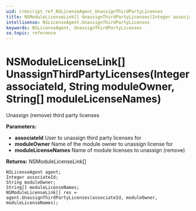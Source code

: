 ```yaml
---
uid: crmscript_ref_NSLicenseAgent_UnassignThirdPartyLicenses
title: NSModuleLicenseLink[] UnassignThirdPartyLicenses(Integer associateId, String moduleOwner, String[] moduleLicenseNames)
intellisense: NSLicenseAgent.UnassignThirdPartyLicenses
keywords: NSLicenseAgent, UnassignThirdPartyLicenses
so.topic: reference
---
```


# NSModuleLicenseLink[] UnassignThirdPartyLicenses(Integer associateId, String moduleOwner, String[] moduleLicenseNames)

Unassign (remove) third party licenses

**Parameters:**
 - **associateId** User to unassign third party licenses for
 - **moduleOwner** Name of the module owner to unassign license for
 - **moduleLicenseNames** Name of module licenses to unassign (remove)

**Returns:** NSModuleLicenseLink[]

```crmscript
NSLicenseAgent agent;
Integer associateId;
String moduleOwner;
String[] moduleLicenseNames;
NSModuleLicenseLink[] res = agent.UnassignThirdPartyLicenses(associateId, moduleOwner, moduleLicenseNames);
```

